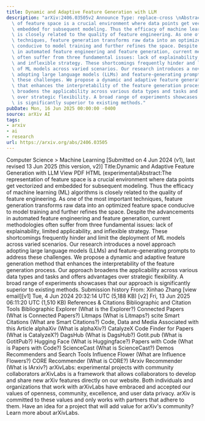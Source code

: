 ```yaml
---
title: Dynamic and Adaptive Feature Generation with LLM
description: "arXiv:2406.03505v2 Announce Type: replace-cross \nAbstract: The representation\
  \ of feature space is a crucial environment where data points get vectorized and\
  \ embedded for subsequent modeling. Thus the efficacy of machine learning (ML) algorithms\
  \ is closely related to the quality of feature engineering. As one of the most important\
  \ techniques, feature generation transforms raw data into an optimized feature space\
  \ conducive to model training and further refines the space. Despite the advancements\
  \ in automated feature engineering and feature generation, current methodologies\
  \ often suffer from three fundamental issues: lack of explainability, limited applicability,\
  \ and inflexible strategy. These shortcomings frequently hinder and limit the deployment\
  \ of ML models across varied scenarios. Our research introduces a novel approach\
  \ adopting large language models (LLMs) and feature-generating prompts to address\
  \ these challenges. We propose a dynamic and adaptive feature generation method\
  \ that enhances the interpretability of the feature generation process. Our approach\
  \ broadens the applicability across various data types and tasks and offers advantages\
  \ over strategic flexibility. A broad range of experiments showcases that our approach\
  \ is significantly superior to existing methods."
pubDate: Mon, 16 Jun 2025 00:00:00 -0400
source: arXiv AI
tags:
- arxiv
- ai
- research
url: https://arxiv.org/abs/2406.03505
---
```


Computer Science > Machine Learning
[Submitted on 4 Jun 2024 (v1), last revised 13 Jun 2025 (this version, v2)]
Title:Dynamic and Adaptive Feature Generation with LLM
View PDF HTML (experimental)Abstract:The representation of feature space is a crucial environment where data points get vectorized and embedded for subsequent modeling. Thus the efficacy of machine learning (ML) algorithms is closely related to the quality of feature engineering. As one of the most important techniques, feature generation transforms raw data into an optimized feature space conducive to model training and further refines the space. Despite the advancements in automated feature engineering and feature generation, current methodologies often suffer from three fundamental issues: lack of explainability, limited applicability, and inflexible strategy. These shortcomings frequently hinder and limit the deployment of ML models across varied scenarios. Our research introduces a novel approach adopting large language models (LLMs) and feature-generating prompts to address these challenges. We propose a dynamic and adaptive feature generation method that enhances the interpretability of the feature generation process. Our approach broadens the applicability across various data types and tasks and offers advantages over strategic flexibility. A broad range of experiments showcases that our approach is significantly superior to existing methods.
Submission history
From: Xinhao Zhang [view email][v1] Tue, 4 Jun 2024 20:32:14 UTC (5,188 KB)
[v2] Fri, 13 Jun 2025 06:11:20 UTC (1,510 KB)
References & Citations
Bibliographic and Citation Tools
Bibliographic Explorer (What is the Explorer?)
Connected Papers (What is Connected Papers?)
Litmaps (What is Litmaps?)
scite Smart Citations (What are Smart Citations?)
Code, Data and Media Associated with this Article
alphaXiv (What is alphaXiv?)
CatalyzeX Code Finder for Papers (What is CatalyzeX?)
DagsHub (What is DagsHub?)
Gotit.pub (What is GotitPub?)
Hugging Face (What is Huggingface?)
Papers with Code (What is Papers with Code?)
ScienceCast (What is ScienceCast?)
Demos
Recommenders and Search Tools
Influence Flower (What are Influence Flowers?)
CORE Recommender (What is CORE?)
IArxiv Recommender
(What is IArxiv?)
arXivLabs: experimental projects with community collaborators
arXivLabs is a framework that allows collaborators to develop and share new arXiv features directly on our website.
Both individuals and organizations that work with arXivLabs have embraced and accepted our values of openness, community, excellence, and user data privacy. arXiv is committed to these values and only works with partners that adhere to them.
Have an idea for a project that will add value for arXiv's community? Learn more about arXivLabs.